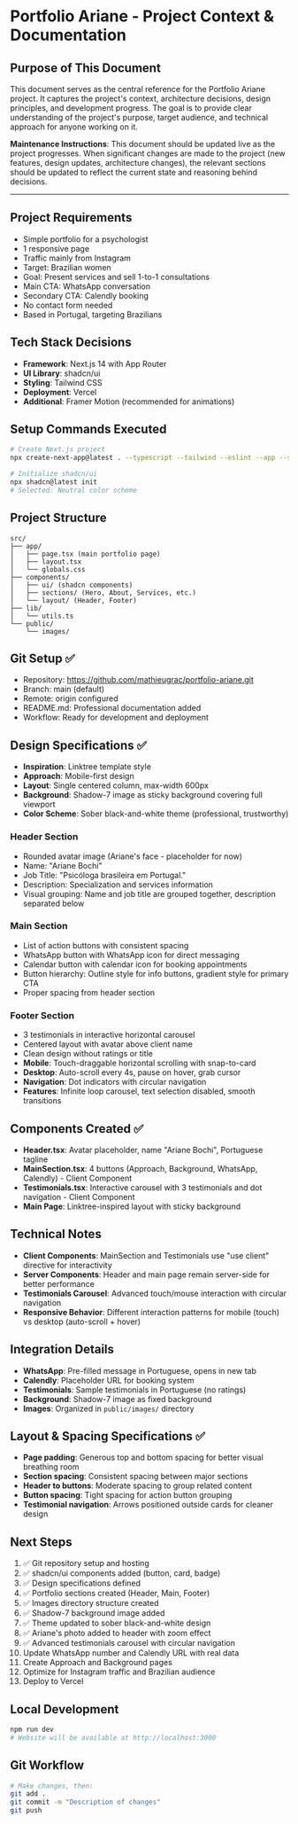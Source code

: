 # Portfolio Ariane - Project Context & Documentation

## Purpose of This Document

This document serves as the central reference for the Portfolio Ariane project. It captures the project's context, architecture decisions, design principles, and development progress. The goal is to provide clear understanding of the project's purpose, target audience, and technical approach for anyone working on it.

**Maintenance Instructions**: This document should be updated live as the project progresses. When significant changes are made to the project (new features, design updates, architecture changes), the relevant sections should be updated to reflect the current state and reasoning behind decisions.

---

## Project Requirements
- Simple portfolio for a psychologist
- 1 responsive page
- Traffic mainly from Instagram
- Target: Brazilian women
- Goal: Present services and sell 1-to-1 consultations
- Main CTA: WhatsApp conversation
- Secondary CTA: Calendly booking
- No contact form needed
- Based in Portugal, targeting Brazilians

## Tech Stack Decisions
- **Framework**: Next.js 14 with App Router
- **UI Library**: shadcn/ui
- **Styling**: Tailwind CSS
- **Deployment**: Vercel
- **Additional**: Framer Motion (recommended for animations)

## Setup Commands Executed
```bash
# Create Next.js project
npx create-next-app@latest . --typescript --tailwind --eslint --app --src-dir --import-alias "@/*" --yes

# Initialize shadcn/ui
npx shadcn@latest init
# Selected: Neutral color scheme
```

## Project Structure
```
src/
├── app/
│   ├── page.tsx (main portfolio page)
│   ├── layout.tsx
│   └── globals.css
├── components/
│   ├── ui/ (shadcn components)
│   ├── sections/ (Hero, About, Services, etc.)
│   └── layout/ (Header, Footer)
├── lib/
│   └── utils.ts
└── public/
    └── images/
```

## Git Setup ✅
- Repository: https://github.com/mathieugrac/portfolio-ariane.git
- Branch: main (default)
- Remote: origin configured
- README.md: Professional documentation added
- Workflow: Ready for development and deployment

## Design Specifications ✅
- **Inspiration**: Linktree template style
- **Approach**: Mobile-first design
- **Layout**: Single centered column, max-width 600px
- **Background**: Shadow-7 image as sticky background covering full viewport
- **Color Scheme**: Sober black-and-white theme (professional, trustworthy)

### Header Section
- Rounded avatar image (Ariane's face - placeholder for now)
- Name: "Ariane Bochi"
- Job Title: "Psicóloga brasileira em Portugal."
- Description: Specialization and services information
- Visual grouping: Name and job title are grouped together, description separated below

### Main Section
- List of action buttons with consistent spacing
- WhatsApp button with WhatsApp icon for direct messaging
- Calendar button with calendar icon for booking appointments
- Button hierarchy: Outline style for info buttons, gradient style for primary CTA
- Proper spacing from header section

### Footer Section
- 3 testimonials in interactive horizontal carousel
- Centered layout with avatar above client name
- Clean design without ratings or title
- **Mobile**: Touch-draggable horizontal scrolling with snap-to-card
- **Desktop**: Auto-scroll every 4s, pause on hover, grab cursor
- **Navigation**: Dot indicators with circular navigation
- **Features**: Infinite loop carousel, text selection disabled, smooth transitions

## Components Created ✅
- **Header.tsx**: Avatar placeholder, name "Ariane Bochi", Portuguese tagline
- **MainSection.tsx**: 4 buttons (Approach, Background, WhatsApp, Calendly) - Client Component
- **Testimonials.tsx**: Interactive carousel with 3 testimonials and dot navigation - Client Component
- **Main Page**: Linktree-inspired layout with sticky background

## Technical Notes
- **Client Components**: MainSection and Testimonials use "use client" directive for interactivity
- **Server Components**: Header and main page remain server-side for better performance
- **Testimonials Carousel**: Advanced touch/mouse interaction with circular navigation
- **Responsive Behavior**: Different interaction patterns for mobile (touch) vs desktop (auto-scroll + hover)

## Integration Details
- **WhatsApp**: Pre-filled message in Portuguese, opens in new tab
- **Calendly**: Placeholder URL for booking system
- **Testimonials**: Sample testimonials in Portuguese (no ratings)
- **Background**: Shadow-7 image as fixed background
- **Images**: Organized in `public/images/` directory

## Layout & Spacing Specifications ✅
- **Page padding**: Generous top and bottom spacing for better visual breathing room
- **Section spacing**: Consistent spacing between major sections
- **Header to buttons**: Moderate spacing to group related content
- **Button spacing**: Tight spacing for action button grouping
- **Testimonial navigation**: Arrows positioned outside cards for cleaner design

## Next Steps
1. ✅ Git repository setup and hosting
2. ✅ shadcn/ui components added (button, card, badge)
3. ✅ Design specifications defined
4. ✅ Portfolio sections created (Header, Main, Footer)
5. ✅ Images directory structure created
6. ✅ Shadow-7 background image added
7. ✅ Theme updated to sober black-and-white design
8. ✅ Ariane's photo added to header with zoom effect
9. ✅ Advanced testimonials carousel with circular navigation
10. Update WhatsApp number and Calendly URL with real data
11. Create Approach and Background pages
12. Optimize for Instagram traffic and Brazilian audience
13. Deploy to Vercel

## Local Development
```bash
npm run dev
# Website will be available at http://localhost:3000
```

## Git Workflow
```bash
# Make changes, then:
git add .
git commit -m "Description of changes"
git push
``` 